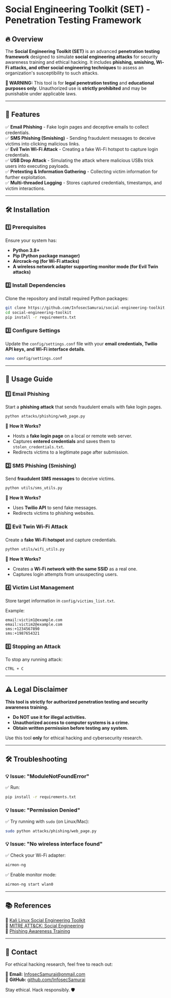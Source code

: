 # Social Engineering Toolkit (SET) - Penetration Testing Framework

## 🔥 Overview

The **Social Engineering Toolkit (SET)** is an advanced **penetration testing framework** designed to simulate **social engineering attacks** for security awareness training and ethical hacking. It includes **phishing, smishing, Wi-Fi attacks, and other social engineering techniques** to assess an organization's susceptibility to such attacks.

**🚨 WARNING:** This tool is for **legal penetration testing** and **educational purposes only**. Unauthorized use is **strictly prohibited** and may be punishable under applicable laws.

---

## 📌 Features

✅ **Email Phishing** - Fake login pages and deceptive emails to collect credentials.  
✅ **SMS Phishing (Smishing)** - Sending fraudulent messages to deceive victims into clicking malicious links.  
✅ **Evil Twin Wi-Fi Attack** - Creating a fake Wi-Fi hotspot to capture login credentials.  
✅ **USB Drop Attack** - Simulating the attack where malicious USBs trick users into executing payloads.  
✅ **Pretexting & Information Gathering** - Collecting victim information for further exploitation.  
✅ **Multi-threaded Logging** - Stores captured credentials, timestamps, and victim interactions.  

---

## 🛠️ Installation

### **1️⃣ Prerequisites**
Ensure your system has:
- **Python 3.8+**
- **Pip (Python package manager)**
- **Aircrack-ng (for Wi-Fi attacks)**
- **A wireless network adapter supporting monitor mode (for Evil Twin attacks)**

### **2️⃣ Install Dependencies**
Clone the repository and install required Python packages:

```bash
git clone https://github.com/InfosecSamurai/social-engineering-toolkit.git
cd social-engineering-toolkit
pip install -r requirements.txt
```

### **3️⃣ Configure Settings**
Update the `config/settings.conf` file with your **email credentials, Twilio API keys, and Wi-Fi interface details**.

```bash
nano config/settings.conf
```

---

## 🚀 Usage Guide

### **1️⃣ Email Phishing**
Start a **phishing attack** that sends fraudulent emails with fake login pages.

```bash
python attacks/phishing/web_page.py
```

📌 **How It Works?**
- Hosts a **fake login page** on a local or remote web server.
- Captures **entered credentials** and saves them to `stolen_credentials.txt`.
- Redirects victims to a legitimate page after submission.

### **2️⃣ SMS Phishing (Smishing)**
Send **fraudulent SMS messages** to deceive victims.

```bash
python utils/sms_utils.py
```

📌 **How It Works?**
- Uses **Twilio API** to send fake messages.
- Redirects victims to phishing websites.

### **3️⃣ Evil Twin Wi-Fi Attack**
Create a **fake Wi-Fi hotspot** and capture credentials.

```bash
python utils/wifi_utils.py
```

📌 **How It Works?**
- Creates a **Wi-Fi network with the same SSID** as a real one.
- Captures login attempts from unsuspecting users.

### **4️⃣ Victim List Management**
Store target information in `config/victims_list.txt`.

Example:
```
email:victim1@example.com
email:victim2@example.com
sms:+1234567890
sms:+1987654321
```

### **5️⃣ Stopping an Attack**
To stop any running attack:

```bash
CTRL + C
```

---

## ⚠️ Legal Disclaimer

**This tool is strictly for authorized penetration testing and security awareness training.**  
- **Do NOT use it for illegal activities.**  
- **Unauthorized access to computer systems is a crime.**  
- **Obtain written permission before testing any system.**  

Use this tool **only** for ethical hacking and cybersecurity research.

---

## 🛠️ Troubleshooting

### **💡 Issue: "ModuleNotFoundError"**
✅ Run:

```bash
pip install -r requirements.txt
```

### **💡 Issue: "Permission Denied"**
✅ Try running with `sudo` (on Linux/Mac):

```bash
sudo python attacks/phishing/web_page.py
```

### **💡 Issue: "No wireless interface found"**
✅ Check your Wi-Fi adapter:

```bash
airmon-ng
```

✅ Enable monitor mode:

```bash
airmon-ng start wlan0
```

---

## 📚 References

🔹 [Kali Linux Social Engineering Toolkit](https://www.kali.org/tools/set/)  
🔹 [MITRE ATT&CK: Social Engineering](https://attack.mitre.org/tactics/TA0001/)  
🔹 [Phishing Awareness Training](https://www.phishing.org/phishing-awareness-training)  

---

## 📧 Contact

For ethical hacking research, feel free to reach out:

📌 **Email:** InfosecSamurai@onmail.com  
📌 **GitHub:** [github.com/InfosecSamurai](https://github.com/InfosecSamurai)  

Stay ethical. Hack responsibly. 🛡️
